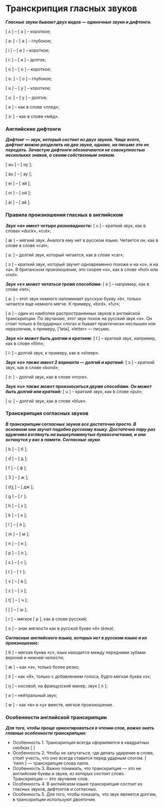 # Транскрипция гласных звуков
***Гласные звуки бывают двух видов — одиночные звуки и дифтонги.***

[ ʌ ] – [ а ] – короткое;

[ a: ] – [ а ] – глубокое;

[ i ] – [ и ] – короткое;

[ i: ] – [ и ] – долгое;

[ o ] – [ о ] – короткое;

[ o: ] – [ о ] – глубокое;

[ u ] – [ у ] – короткое;

[ u: ] – [ у ] – долгое;

[ e ] – как в слове «плед»;

[ ɜ: ] – как в слове «мёд».

### Английские дифтонги

***Дифтонг — звук, который состоит из двух звуков. Чаще всего, дифтонг можно разделить на два звука, однако, на письме это не передать. Зачастую дифтонги обозначаются не совокупностью нескольких знаков, а своим собственным знаком.***

[ əu ] – [ оу ];

[ au ] – [ ау ];

[ ei ] – [ эй ];

[ oi ] – [ ой ];

[ ai ] – [ ай ].

### Правила произношения гласных в английском
***Звук **«a»** имеет четыре разновидности:***
[ ʌ ] – краткий звук, как в словах «duck», «cut»;

[ æ ] – мягкий звук. Аналога ему нет в русском языке. Читается он, как в слове в слове «cat»;

[ a: ] – долгий звук, который читается, как в слове «car»;

[ ɔ ] – краткий звук, который звучит одновременно похоже и на «о», и на «а». В британском произношении, это скорее «о», как в слове «hot» или «not».

***Звук «e» может читаться тремя способами:***
[ e ] – например, как в слове «let»;

[ ə: ] – этот звук немного напоминает русскую букву «ё», только читается еще немного мягче. К примеру, «bird», «fur»;

[ ə ] – один из наиболее распространенных звуков в английской транскрипции. По звучанию, этот звук похож на русский звук «э». Он стоит только в безударных слогах и бывает практически неслышен или неразличим, к примеру, ['letə], «letter» — письмо.

***Звук «i» может быть долгим и кратким:***
[ I ] – краткий звук, например, как в слове «film»;

[ i: ] – долгий звук, к примеру, как в «sheep».

***Звук «о» также имеет 2 варианта — долгий и краткий:***
[ ɔ ] – краткий звук, как в слове «bond»;

[ ɔ: ] – долгий звук, как в слове «more».

***Звук «u» также может произноситься двумя способами. Он может быть долгий или краткий:***
[ u ] – краткий звук, как в слове «put»;

[ u: ] – долгий звук, как в слове «blue».

### Транскрипция согласных звуков

***В транскрипции согласных звуков все достаточно просто. В основном они звучат подобно русскому языку. Достаточно пару раз вдумчиво взглянуть на вышеупомянутые буквосочетания, и они останутся у вас в памяти.
Согласные звуки***

[ b ] – [ б ];

[ d ] – [ д ];

[ f ] – [ ф ];

[ 3 ] – [ ж ];

[ dʒ ] – [ дж ];

[ g ] – [ г ];

[ h ] – [ х ];

[ k ] – [ к ];

[ l ] – [ л ];

[ m ] – [ м ];

[ n ] – [ н ];

[ p ] – [ п ];

[ s ] – [ с ];

[ t ] – [ т ];

[ v ] – [ в ];

[ z ] – [ з ];

[ t∫ ] – [ ч ];

[ ∫ ] – [ ш ];

[ r ] – мягкое [ р ], как в слове русский;

[ о ] – знак мягкости как в русской букве «ё» (ёлка).

***Согласные английского языка, которых нет в русском языке и их произношение:***

[ θ ] – мягкая буква «c», язык находится между передними зубами верхней и нижней челюсти;

[ æ ] – как «э», только более резко;

[ ð ] – как «θ», только с добавлением голоса, будто мягкая буква «з»;

[ ŋ ] – носовой, на французский манер, звук [ n ];

[ ə ] – нейтральный звук;

[ w ] – как «в» и «у» вместе, мягкое произношение.

### Особенности английской транскрипции

***Для того, чтобы проще ориентироваться в чтении слов, важно знать главные особенности транскрипции:***
 - Особенность 1. Транскрипция всегда оформляется в квадратных скобках [ ]
 - Особенность 2. Чтобы не запутаться, где делать ударение в слове, стоит учесть, что оно всегда ставится перед ударным слогом. [ 'neim ] — транскрипция слова name.
 - Особенность 3. Важно понимать, что транскрипция — это не английские буквы и звуки, из которых состоит слово. Транскрипция — это звучание слов.
 - Особенность 4. В английском языке транскрипция состоит из гласных звуков, дифтонгов и согласных.
 - Особенность 5. Для того, чтобы показать, что звук является долгим, в транскрипции используют двоеточие.
